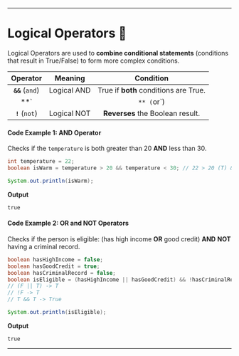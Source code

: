 
---

# **Logical Operators** 🧠

Logical Operators are used to **combine conditional statements** (conditions that result in True/False) to form more complex conditions.

| Operator | Meaning | Condition |
| :---: | :---: | :---: |
| **`&&`** (`and`) | Logical AND | True if **both** conditions are True. |
| **`||`** (`or`) | Logical OR | True if **at least one** condition is True. |
| **`!`** (`not`) | Logical NOT | **Reverses** the Boolean result. |

#### **Code Example 1: AND Operator**

Checks if the `temperature` is both greater than $20$ **AND** less than $30$.

```java
int temperature = 22;
boolean isWarm = temperature > 20 && temperature < 30; // 22 > 20 (T) && 22 < 30 (T)

System.out.println(isWarm);
```

**Output**

```
true
```

#### **Code Example 2: OR and NOT Operators**

Checks if the person is eligible: (has high income **OR** good credit) **AND** **NOT** having a criminal record.

```java
boolean hasHighIncome = false;
boolean hasGoodCredit = true;
boolean hasCriminalRecord = false;
boolean isEligible = (hasHighIncome || hasGoodCredit) && !hasCriminalRecord;
// (F || T) -> T
// !F -> T
// T && T -> True

System.out.println(isEligible);
```

**Output**

```
true
```

-----